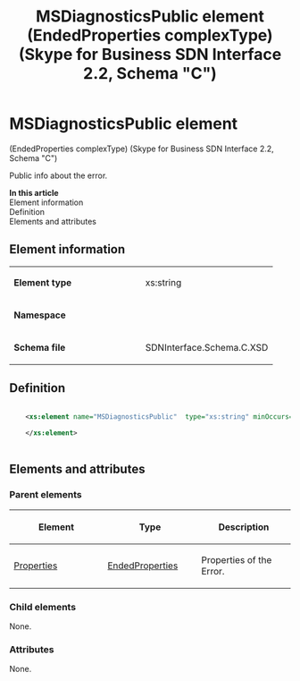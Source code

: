 ﻿---
title: MSDiagnosticsPublic element (EndedProperties complexType) (Skype for Business SDN Interface 2.2, Schema "C")
TOCTitle: MSDiagnosticsPublic element (EndedProperties complexType)
ms:assetid: 767ed824-92f1-20fd-6931-0915d2eb3f3c
ms:mtpsurl: https://msdn.microsoft.com/en-us/library/Mt404801(v=office.16)
ms:contentKeyID: 68250713
ms.date: 08/24/2015
mtps_version: v=office.16
dev_langs:
- xml
---

# MSDiagnosticsPublic element 

(EndedProperties complexType) (Skype for Business SDN Interface 2.2, Schema \"C\")

Public info about the error.

**In this article**  
Element information  
Definition  
Elements and attributes  

## Element information

<table>
<colgroup>
<col style="width: 50%" />
<col style="width: 50%" />
</colgroup>
<tbody>
<tr class="odd">
<td><p><strong>Element type</strong></p></td>
<td><p>xs:string</p></td>
</tr>
<tr class="even">
<td><p><strong>Namespace</strong></p></td>
<td><p></p></td>
</tr>
<tr class="odd">
<td><p><strong>Schema file</strong></p></td>
<td><p>SDNInterface.Schema.C.XSD</p></td>
</tr>
</tbody>
</table>


## Definition

``` xml

    <xs:element name="MSDiagnosticsPublic"  type="xs:string" minOccurs="0">
    
    </xs:element>
  
```

## Elements and attributes

### Parent elements

<table>
<colgroup>
<col style="width: 33%" />
<col style="width: 33%" />
<col style="width: 33%" />
</colgroup>
<thead>
<tr class="header">
<th><p>Element</p></th>
<th><p>Type</p></th>
<th><p>Description</p></th>
</tr>
</thead>
<tbody>
<tr class="odd">
<td><p><a href="properties-element-endedtype-complextype-skype-for-business-sdn-interface-2-2-schema-c.md">Properties</a></p></td>
<td><p><a href="endedproperties-complextype-skype-for-business-sdn-interface-2-2-schema-c.md">EndedProperties</a></p></td>
<td><p>Properties of the Error.</p></td>
</tr>
</tbody>
</table>


### Child elements

None.

### Attributes

None.

